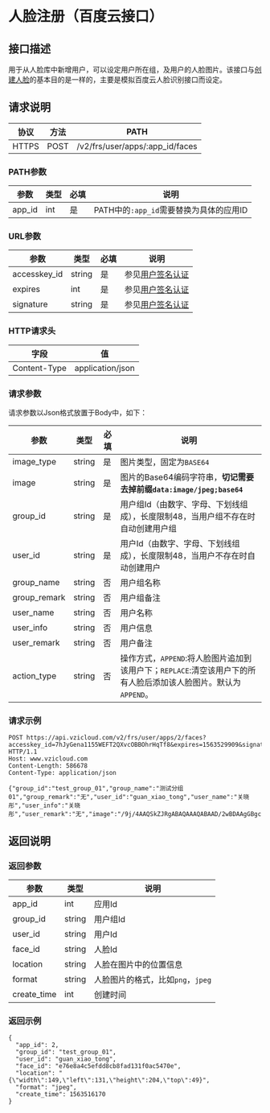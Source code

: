 # 人脸注册（百度云接口）

## 接口描述

用于从人脸库中新增用户，可以设定用户所在组，及用户的人脸图片。该接口与[创建人脸](CREATE.md)的基本目的是一样的，主要是模拟百度云人脸识别接口而设定。

## 请求说明

协议 | 方法 | PATH 
---|---|---
HTTPS | POST | /v2/frs/user/apps/:app_id/faces

### PATH参数

参数 | 类型 | 必填 | 说明
---|---|---|---
app_id | int | 是 | PATH中的`:app_id`需要替换为具体的应用ID

### URL参数

参数 | 类型 | 必填 | 说明
---|---|---|---
accesskey_id | string | 是 | 参见[用户签名认证](/SIGNATURE.md)
expires | int | 是 | 参见[用户签名认证](/SIGNATURE.md)
signature | string | 是 | 参见[用户签名认证](/SIGNATURE.md)

### HTTP请求头

字段 | 值
---|---
Content-Type | application/json

### 请求参数

请求参数以Json格式放置于Body中，如下：

参数 | 类型 | 必填 | 说明 
---|---|---|---
image_type | string | 是 | 图片类型，固定为`BASE64`
image | string | 是 | 图片的Base64编码字符串，**切记需要去掉前缀`data:image/jpeg;base64`**
group_id | string | 是 | 用户组Id（由数字、字母、下划线组成），长度限制48，当用户组不存在时自动创建用户组
user_id | string | 是 | 用户Id（由数字、字母、下划线组成），长度限制48，当用户不存在时自动创建用户
group_name | string | 否 | 用户组名称
group_remark | string | 否 | 用户组备注
user_name | string | 否 | 用户名称
user_info | string | 否 | 用户信息
user_remark | string | 否 | 用户备注
action_type | string | 否 | 操作方式，`APPEND`:将人脸图片追加到该用户下；`REPLACE`:清空该用户下的所有人脸后添加该人脸图片。默认为`APPEND`。

### 请求示例

```
POST https://api.vzicloud.com/v2/frs/user/apps/2/faces?accesskey_id=7hJyGena1155WEFT2QXvcOBBOhrHqTf8&expires=1563529909&signature=FyDvNmK3q3eSqC%2FlZsKB6bhb%2Fow%3D HTTP/1.1
Host: www.vzicloud.com
Content-Length: 586678
Content-Type: application/json

{"group_id":"test_group_01","group_name":"测试分组01","group_remark":"无","user_id":"guan_xiao_tong","user_name":"关晓彤","user_info":"关晓彤","user_remark":"无","image":"/9j/4AAQSkZJRgABAQAAAQABAAD/2wBDAAgGBgcGBQgHBwc...","image_type":"BASE64"}
```

## 返回说明

### 返回参数

参数 | 类型 | 说明
---|---|---
app_id | int | 应用Id
group_id | string | 用户组Id
user_id | string | 用户Id
face_id | string | 人脸Id
location | string | 人脸在图片中的位置信息
format | string | 人脸图片的格式，比如`png`，`jpeg`
create_time | int | 创建时间

### 返回示例

```
{
  "app_id": 2,
  "group_id": "test_group_01",
  "user_id": "guan_xiao_tong",
  "face_id": "e76e8a4c5efdd8cb8fad131f0ac5470e",
  "location": "{\"width\":149,\"left\":131,\"height\":204,\"top\":49}",
  "format": "jpeg",
  "create_time": 1563516170
}
```